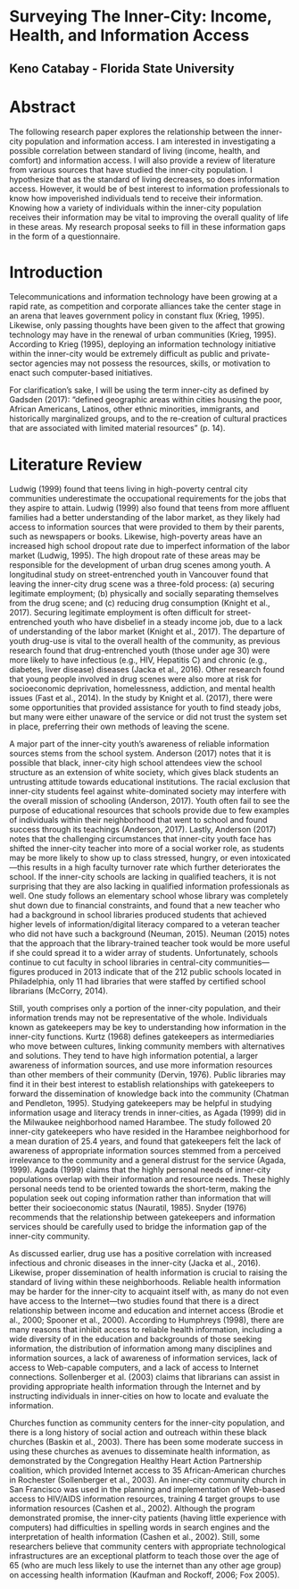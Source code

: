 # Surveying The Inner-City: Income, Health, and Information Access
## Keno Catabay - Florida State University

# Abstract
The following research paper explores the relationship between the inner-city population and information access. I am interested in investigating a possible correlation between standard of living (income, health, and comfort) and information access. I will also provide a review of literature from various sources that have studied the inner-city population. I hypothesize that as the standard of living decreases, so does information access. However, it would be of best interest to information professionals to know how impoverished individuals tend to receive their information. Knowing how a variety of individuals within the inner-city population receives their information may be vital to improving the overall quality of life in these areas. My research proposal seeks to fill in these information gaps in the form of a questionnaire. 

# Introduction 
Telecommunications and information technology have been growing at a rapid rate, as competition and corporate alliances take the center stage in an arena that leaves government policy in constant flux (Krieg, 1995). Likewise, only passing thoughts have been given to the affect that growing technology may have in the renewal of urban communities (Krieg, 1995). According to Krieg (1995), deploying an information technology initiative within the inner-city would be extremely difficult as public and private-sector agencies may not possess the resources, skills, or motivation to enact such computer-based initiatives. 

For clarification’s sake, I will be using the term inner-city as defined by Gadsden (2017): “defined geographic areas within cities housing the poor, African Americans, Latinos, other ethnic minorities, immigrants, and historically marginalized groups, and to the re-creation of cultural practices that are associated with limited material resources” (p. 14).

# Literature Review
Ludwig (1999) found that teens living in high-poverty central city communities underestimate the occupational requirements for the jobs that they aspire to attain. Ludwig (1999) also found that teens from more affluent families had a better understanding of the labor market, as they likely had access to information sources that were provided to them by their parents, such as newspapers or books. Likewise, high-poverty areas have an increased high school dropout rate due to imperfect information of the labor market (Ludwig, 1995). The high dropout rate of these areas may be responsible for the development of urban drug scenes among youth. A longitudinal study on street-entrenched youth in Vancouver found that leaving the inner-city drug scene was a three-fold process: (a) securing legitimate employment; (b) physically and socially separating themselves from the drug scene; and (c) reducing drug consumption (Knight et al., 2017). Securing legitimate employment is often difficult for street-entrenched youth who have disbelief in a steady income job, due to a lack of understanding of the labor market (Knight et al., 2017). The departure of youth drug-use is vital to the overall health of the community, as previous research found that drug-entrenched youth (those under age 30) were more likely to have infectious (e.g., HIV, Hepatitis C) and chronic (e.g., diabetes, liver disease) diseases (Jacka et al., 2016). Other research found that young people involved in drug scenes were also more at risk for socioeconomic deprivation, homelessness, addiction, and mental health issues (Fast et al., 2014). In the study by Knight et al. (2017), there were some opportunities that provided assistance for youth to find steady jobs, but many were either unaware of the service or did not trust the system set in place, preferring their own methods of leaving the scene. 

A major part of the inner-city youth’s awareness of reliable information sources stems from the school system. Anderson (2017) notes that it is possible that black, inner-city high school attendees view the school structure as an extension of white society, which gives black students an untrusting attitude towards educational institutions. The racial exclusion that inner-city students feel against white-dominated society may interfere with the overall mission of schooling (Anderson, 2017). Youth often fail to see the purpose of educational resources that schools provide due to few examples of individuals within their neighborhood that went to school and found success through its teachings (Anderson, 2017). Lastly, Anderson (2017) notes that the challenging circumstances that inner-city youth face has shifted the inner-city teacher into more of a social worker role, as students may be more likely to show up to class stressed, hungry, or even intoxicated—this results in a high faculty turnover rate which further deteriorates the school. If the inner-city schools are lacking in qualified teachers, it is not surprising that they are also lacking in qualified information professionals as well. One study follows an elementary school whose library was completely shut down due to financial constraints, and found that a new teacher who had a background in school libraries produced students that achieved higher levels of information/digital literacy compared to a veteran teacher who did not have such a background (Neuman, 2015). Neuman (2015) notes that the approach that the library-trained teacher took would be more useful if she could spread it to a wider array of students. Unfortunately, schools continue to cut faculty in school libraries in central-city communities—figures produced in 2013 indicate that of the 212 public schools located in Philadelphia, only 11 had libraries that were staffed by certified school librarians (McCorry, 2014).

Still, youth comprises only a portion of the inner-city population, and their information trends may not be representative of the whole. Individuals known as gatekeepers may be key to understanding how information in the inner-city functions. Kurtz (1968) defines gatekeepers as intermediaries who move between cultures, linking community members with alternatives and solutions. They tend to have high information potential, a larger awareness of information sources, and use more information resources than other members of their community (Dervin, 1976). Public libraries may find it in their best interest to establish relationships with gatekeepers to forward the dissemination of knowledge back into the community (Chatman and Pendleton, 1995). Studying gatekeepers may be helpful in studying information usage and literacy trends in inner-cities, as Agada (1999) did in the Milwaukee neighborhood named Harambee. The study followed 20 inner-city gatekeepers who have resided in the Harambee neighborhood for a mean duration of 25.4 years, and found that gatekeepers felt the lack of awareness of appropriate information sources stemmed from a perceived irrelevance to the community and a general distrust for the service (Agada, 1999). Agada (1999) claims that the highly personal needs of inner-city populations overlap with their information and resource needs. These highly personal needs tend to be oriented towards the short-term, making the population seek out coping information rather than information that will better their socioeconomic status (Nauratil, 1985). Snyder (1976) recommends that the relationship between gatekeepers and information services should be carefully used to bridge the information gap of the inner-city community. 

As discussed earlier, drug use has a positive correlation with increased infectious and chronic diseases in the inner-city (Jacka et al., 2016). Likewise, proper dissemination of health information is crucial to raising the standard of living within these neighborhoods. Reliable health information may be harder for the inner-city to acquaint itself with, as many do not even have access to the Internet—two studies found that there is a direct relationship between income and education and internet access (Brodie et al., 2000; Spooner et al., 2000). According to Humphreys (1998), there are many reasons that inhibit access to reliable health information, including a wide diversity of in the education and backgrounds of those seeking information, the distribution of information among many disciplines and information sources, a lack of awareness of information services, lack of access to Web-capable computers, and a lack of access to Internet connections. Sollenberger et al. (2003) claims that librarians can assist in providing appropriate health information through the Internet and by instructing individuals in inner-cities on how to locate and evaluate the information. 

Churches function as community centers for the inner-city population, and there is a long history of social action and outreach within these black churches (Baskin et al., 2003). There has been some moderate success in using these churches as avenues to disseminate health information, as demonstrated by the Congregation Healthy Heart Action Partnership coalition, which provided Internet access to 35 African-American churches in Rochester (Sollenberger et al., 2003). An inner-city community church in San Francisco was used in the planning and implementation of Web-based access to HIV/AIDS information resources, training 4 target groups to use information resources (Cashen et al., 2002). Although the program demonstrated promise, the inner-city patients (having little experience with computers) had difficulties in spelling words in search engines and the interpretation of health information (Cashen et al., 2002). Still, some researchers believe that community centers with appropriate technological infrastructures are an exceptional platform to teach those over the age of 65 (who are much less likely to use the internet than any other age group) on accessing health information (Kaufman and Rockoff, 2006; Fox 2005).
